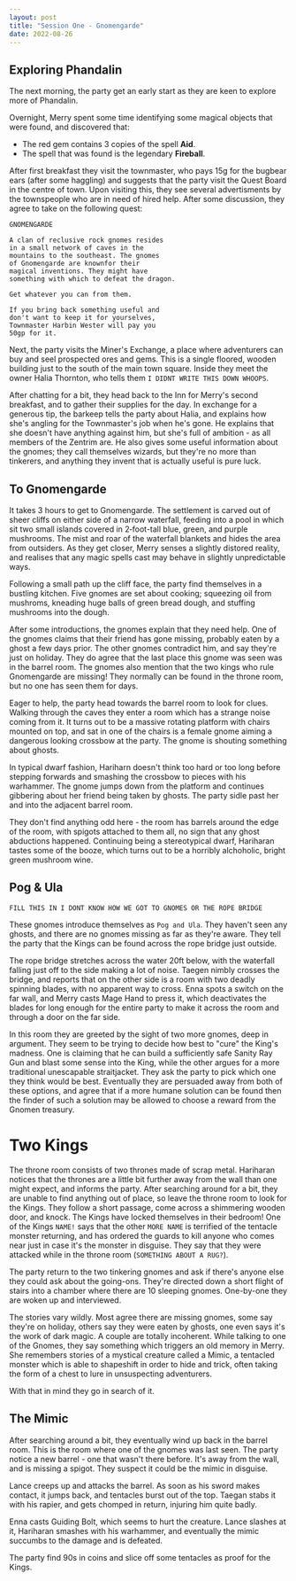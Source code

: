 ```yaml
---
layout: post
title: "Session One - Gnomengarde"
date: 2022-08-26
---
```


## Exploring Phandalin

The next morning, the party get an early start as they are keen to explore more of Phandalin.

Overnight, Merry spent some time identifying some magical objects that were found, and discovered that:

- The red gem contains 3 copies of the spell **Aid**.
- The spell that was found is the legendary **Fireball**.

After first breakfast they visit the townmaster, who pays 15g for the bugbear ears (after some haggling) and suggests that the party visit the Quest Board in the centre of town. Upon visiting this, they see several advertisments by the townspeople who are in need of hired help. After some discussion, they agree to take on the following quest:

```
GNOMENGARDE

A clan of reclusive rock gnomes resides
in a small network of caves in the
mountains to the southeast. The gnomes
of Gnomengarde are knownfor their
magical inventions. They might have
something with which to defeat the dragon. 

Get whatever you can from them.

If you bring back something useful and
don't want to keep it for yourselves,
Townmaster Harbin Wester will pay you
50gp for it.
```

Next, the party visits the Miner's Exchange, a place where adventurers can buy and seel prospected ores and gems. This is a single floored, wooden building just to the south of the main town square. Inside they meet the owner Halia Thornton, who tells them `I DIDNT WRITE THIS DOWN WHOOPS`.

After chatting for a bit, they head back to the Inn for Merry's second breakfast, and to gather their supplies for the day. In exchange for a generous tip, the barkeep tells the party about Halia, and explains how she's angling for the Townmaster's job when he's gone. He explains that she doesn't have anything against him, but she's full of ambition - as all members of the Zentrim are. He also gives some useful information about the gnomes; they call themselves wizards, but they're no more than tinkerers, and anything they invent that is actually useful is pure luck.

## To Gnomengarde

It takes 3 hours to get to Gnomengarde. The settlement is carved out of sheer cliffs on either side of a narrow waterfall, feeding into a pool in which sit two small islands covered in 2‑foot-tall blue, green, and purple mushrooms. The mist and roar of the waterfall blankets and hides the area from outsiders. As they get closer, Merry senses a slightly distored reality, and realises that any magic spells cast may behave in slightly unpredictable ways.

Following a small path up the cliff face, the party find themselves in a bustling kitchen. Five gnomes are set about cooking; squeezing oil from mushroms, kneading huge balls of green bread dough, and stuffing mushrooms into the dough.

After some introductions, the gnomes explain that they need help. One of the gnomes claims that their friend has gone missing, probably eaten by a ghost a few days prior. The other gnomes contradict him, and say they're just on holiday. They do agree that the last place this gnome was seen was in the barrel room. The gnomes also mention that the two kings who rule Gnomengarde are missing! They normally can be found in the throne room, but no one has seen them for days.

Eager to help, the party head towards the barrel room to look for clues. Walking through the caves they enter a room which has a strange noise coming from it. It turns out to be a massive rotating platform with chairs mounted on top, and sat in one of the chairs is a female gnome aiming a dangerous looking crossbow at the party. The gnome is shouting something about ghosts.

In typical dwarf fashion, Hariharn doesn't think too hard or too long before stepping forwards and smashing the crossbow to pieces with his warhammer. The gnome jumps down from the platform and continues gibbering about her friend being taken by ghosts. The party sidle past her and into the adjacent barrel room.

They don't find anything odd here - the room has barrels around the edge of the room, with spigots attached to them all, no sign that any ghost abductions happened. Continuing being a stereotypical dwarf, Hariharan tastes some of the booze, which turns out to be a horribly alchoholic, bright green mushroom wine.


## Pog & Ula

<!-- Leave room, continue toward throne room, but guarded by gnomes on 10ft high ledge, rock gnomes on it
- "who goes there, king said to kill anyone who comes in" !-->


`FILL THIS IN I DONT KNOW HOW WE GOT TO GNOMES OR THE ROPE BRIDGE`

These gnomes introduce themselves as `Pog and Ula`. They haven't seen any ghosts, and there are no gnomes missing as far as they're aware. They tell the party that the Kings can be found across the rope bridge just outside.

The rope bridge stretches across the water 20ft below, with the waterfall falling just off to the side making a lot of noise. Taegen nimbly crosses the bridge, and reports that on the other side is a room with two deadly spinning blades, with no apparent way to cross. Enna spots a switch on the far wall, and Merry casts Mage Hand to press it, which deactivates the blades for long enough for the entire party to make it across the room and through a door on the far side.

In this room they are greeted by the sight of two more gnomes, deep in argument. They seem to be trying to decide how best to "cure" the King's madness. One is claiming that he can build a sufficiently safe Sanity Ray Gun and blast some sense into the King, while the other argues for a more traditional unescapable straitjacket. They ask the party to pick which one they think would be best. Eventually they are persuaded away from both of these options, and agree that if a more humane solution can be found then the finder of such a solution may be allowed to choose a reward from the Gnomen treasury.

# Two Kings

The throne room consists of two thrones made of scrap metal. Hariharan notices that the thrones are a little bit further away from the wall than one might expect, and informs the party. After searching around for a bit, they are unable to find anything out of place, so leave the throne room to look for the Kings. They follow a short passage, come across a shimmering wooden door, and knock. The Kings have locked themselves in their bedroom! One of the Kings `NAME!` says that the other `MORE NAME` is terrified of the tentacle monster returning, and has ordered the guards to kill anyone who comes near just in case it's the monster in disguise. They say that they were attacked while in the throne room (`SOMETHING ABOUT A RUG?`).

The party return to the two tinkering gnomes and ask if there's anyone else they could ask about the going-ons. They're directed down a short flight of stairs into a chamber where there are 10 sleeping gnomes. One-by-one they are woken up and interviewed.

The stories vary wildly. Most agree there are missing gnomes, some say they're on holiday, others say they were eaten by ghosts, one even says it's the work of dark magic. A couple are totally incoherent. While talking to one of the Gnomes, they say something which triggers an old memory in Merry. She remembers stories of a mystical  creature called a Mimic, a tentacled monster which is able to shapeshift in order to hide and trick, often taking the form of a chest to lure in unsuspecting adventurers.

With that in mind they go in search of it.


## The Mimic

After searching around a bit, they eventually wind up back in the barrel room. This is the room where one of the gnomes was last seen. The party notice a new barrel - one that wasn't there before. It's away from the wall, and is missing a spigot. They suspect it could be the mimic in disguise.

Lance creeps up and attacks the barrel. As soon as his sword makes contact, it jumps back, and tentacles burst out of the top. Taegan stabs it with his rapier, and gets chomped in return, injuring him quite badly.

Enna casts Guiding Bolt, which seems to hurt the creature. Lance slashes at it, Hariharan smashes with his warhammer, and eventually the mimic succumbs to the damage and is defeated.

The party find 90s in coins and slice off some tentacles as proof for the Kings.